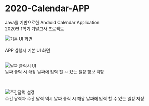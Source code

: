
# 2020-Calendar-APP

Java를 기반으로한 Android Calendar Application </br>
2020년 1학기 기말고사 프로젝트

![기본 UI 화면](https://user-images.githubusercontent.com/90503450/132950931-a8aeede3-16ff-4980-9c77-e528f2f79fe6.png)
</br></br>
APP 실행시 기본 UI 화면 </br></br>

![날짜 클릭시 UI](https://user-images.githubusercontent.com/90503450/132950945-1480cbee-49b3-4714-bf85-68b13c88d346.png)
</br>
날짜 클릭 시 해당 날짜에 입력 할 수 있는 일정 정보 저장

</br></br>
![주간달력 설정](https://user-images.githubusercontent.com/90503450/132950966-1df28363-66b6-40bc-b0e1-8708521595f5.png) </br>
주간 달력과 주간 달력 역시 날짜 클릭 시 해당 날짜에 입력 할 수 있는 일정 저장
